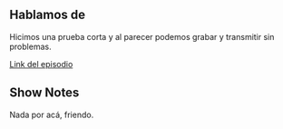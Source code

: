 ## Hablamos de 
Hicimos una prueba corta y al parecer podemos grabar y transmitir sin problemas.  

[Link del episodio](https://wolflightpodcast.github.io/E01-TestFlight/)




## Show Notes

Nada por acá, friendo.  
